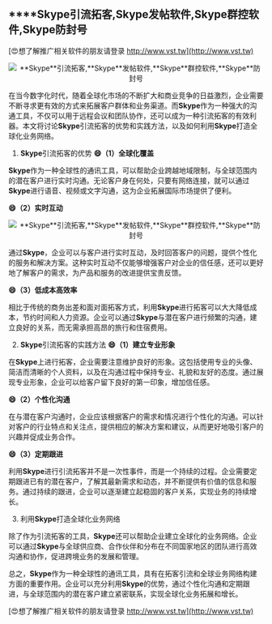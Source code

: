 ## ****Skype**引流拓客,**Skype**发帖软件,**Skype**群控软件,**Skype**防封号**

[😍想了解推广相关软件的朋友请登录 http://www.vst.tw](http://www.vst.tw)

 <center><img src="https://vst.tw/MP4/tuiguang/png/0.png" alt="**Skype**引流拓客,**Skype**发帖软件,**Skype**群控软件,**Skype**防封号"></center>

在当今数字化时代，随着全球化市场的不断扩大和商业竞争的日益激烈，企业需要不断寻求更有效的方式来拓展客户群体和业务渠道。而**Skype**作为一种强大的沟通工具，不仅可以用于远程会议和团队协作，还可以成为一种引流拓客的有效利器。本文将讨论**Skype**引流拓客的优势和实践方法，以及如何利用**Skype**打造全球化业务网络。

1. **Skype**引流拓客的优势
**😄（1）全球化覆盖**

**Skype**作为一种全球性的通讯工具，可以帮助企业跨越地域限制，与全球范围内的潜在客户进行实时沟通。无论客户身在何处，只要有网络连接，就可以通过**Skype**进行语音、视频或文字沟通，这为企业拓展国际市场提供了便利。

**😄（2）实时互动**

 <center><img src="https://vst.tw/MP4/tuiguang/png/7.png" alt="**Skype**引流拓客,**Skype**发帖软件,**Skype**群控软件,**Skype**防封号"></center>

通过**Skype**，企业可以与客户进行实时互动，及时回答客户的问题，提供个性化的服务和解决方案。这种实时互动不仅能够增强客户对企业的信任感，还可以更好地了解客户的需求，为产品和服务的改进提供宝贵反馈。

**😄（3）低成本高效率**

相比于传统的商务出差和面对面拓客方式，利用**Skype**进行拓客可以大大降低成本，节约时间和人力资源。企业可以通过**Skype**与潜在客户进行频繁的沟通，建立良好的关系，而无需承担高昂的旅行和住宿费用。

2. **Skype**引流拓客的实践方法
**😄（1）建立专业形象**

在**Skype**上进行拓客，企业需要注意维护良好的形象。这包括使用专业的头像、简洁而清晰的个人资料，以及在沟通过程中保持专业、礼貌和友好的态度。通过展现专业形象，企业可以给客户留下良好的第一印象，增加信任感。

**😄（2）个性化沟通**

在与潜在客户沟通时，企业应该根据客户的需求和情况进行个性化的沟通。可以针对客户的行业特点和关注点，提供相应的解决方案和建议，从而更好地吸引客户的兴趣并促成业务合作。

**😄（3）定期跟进**

利用**Skype**进行引流拓客并不是一次性事件，而是一个持续的过程。企业需要定期跟进已有的潜在客户，了解其最新需求和动态，并不断提供有价值的信息和服务。通过持续的跟进，企业可以逐渐建立起稳固的客户关系，实现业务的持续增长。

3. 利用**Skype**打造全球化业务网络

除了作为引流拓客的工具，**Skype**还可以帮助企业建立全球化的业务网络。企业可以通过**Skype**与全球供应商、合作伙伴和分布在不同国家地区的团队进行高效沟通和协作，促进跨境业务的发展和管理。

总之，**Skype**作为一种全球性的通讯工具，具有在拓客引流和全球业务网络构建方面的重要作用。企业可以充分利用**Skype**的优势，通过个性化沟通和定期跟进，与全球范围内的潜在客户建立紧密联系，实现全球化业务拓展和增长。

[😍想了解推广相关软件的朋友请登录 http://www.vst.tw](http://www.vst.tw)



